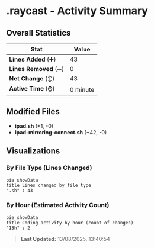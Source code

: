 # .raycast - Activity Summary 

## Overall Statistics

| Stat                   | Value                                                             |
| ---------------------- | ----------------------------------------------------------------- |
| **Lines Added** (➕)   | 43                                          |
| **Lines Removed** (➖) | 0                                        |
| **Net Change** (↕)    | 43                |
| **Active Time** (⌚)   | 0 minute |


## Modified Files
- **ipad.sh** (+1, -0)
- **ipad-mirroring-connect.sh** (+42, -0)

## Visualizations

### By File Type (Lines Changed)

```mermaid
pie showData
title Lines changed by file type
".sh" : 43
```

### By Hour (Estimated Activity Count)

```mermaid
pie showData
title Coding activity by hour (count of changes)
"13h" : 2
```


> **Last Updated:** 13/08/2025, 13:40:54